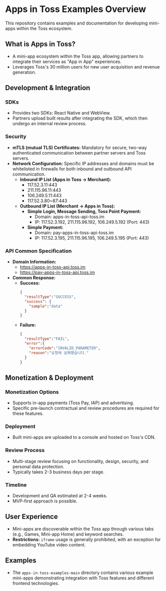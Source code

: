 # Apps in Toss Examples Overview

This repository contains examples and documentation for developing mini-apps within the Toss ecosystem.

## What is Apps in Toss?
*   A mini-app ecosystem within the Toss app, allowing partners to integrate their services as "App in App" experiences.
*   Leverages Toss's 30 million users for new user acquisition and revenue generation.

## Development & Integration

### SDKs
*   Provides two SDKs: React Native and WebView.
*   Partners upload built results after integrating the SDK, which then undergo an internal review process.

### Security
*   **mTLS (mutual TLS) Certificates:** Mandatory for secure, two-way authenticated communication between partner servers and Toss servers.
*   **Network Configuration:** Specific IP addresses and domains must be whitelisted in firewalls for both inbound and outbound API communication.
    *   **Inbound IP List (Apps in Toss -> Merchant):**
        *   117.52.3.11:443
        *   211.115.96.11:443
        *   106.249.5.11:443
        *   117.52.3.80~87:443
    *   **Outbound IP List (Merchant -> Apps in Toss):**
        *   **Simple Login, Message Sending, Toss Point Payment:**
            *   Domain: apps-in-toss-api-toss.im
            *   IP: 117.52.3.192, 211.115.96.192, 106.249.5.192 (Port: 443)
        *   **Simple Payment:**
            *   Domain: pay-apps-in-toss-api-toss.im
            *   IP: 117.52.3.195, 211.115.96.195, 106.249.5.195 (Port: 443)

### API Common Specification
*   **Domain Information:**
    *   https://apps-in-toss-api.toss.im
    *   https://pay-apps-in-toss-api.toss.im
*   **Common Response:**
    *   **Success:**
        ```json
        {
          "resultType":"SUCCESS",
          "success": {
            "sample":"data"
          }
        }
        ```
    *   **Failure:**
        ```json
        {
          "resultType":"FAIL",
          "error":{
            "errorCode":"INVALID_PARAMETER",
            "reason":"요청에 실패했습니다."
          }
        }
        ```

## Monetization & Deployment

### Monetization Options
*   Supports in-app payments (Toss Pay, IAP) and advertising.
*   Specific pre-launch contractual and review procedures are required for these features.

### Deployment
*   Built mini-apps are uploaded to a console and hosted on Toss's CDN.

### Review Process
*   Multi-stage review focusing on functionality, design, security, and personal data protection.
*   Typically takes 2-3 business days per stage.

### Timeline
*   Development and QA estimated at 2-4 weeks.
*   MVP-first approach is possible.

## User Experience
*   Mini-apps are discoverable within the Toss app through various tabs (e.g., Games, Mini-app Home) and keyword searches.
*   **Restrictions:** `iframe` usage is generally prohibited, with an exception for embedding YouTube video content.

## Examples
*   The `apps-in-toss-examples-main` directory contains various example mini-apps demonstrating integration with Toss features and different frontend technologies.